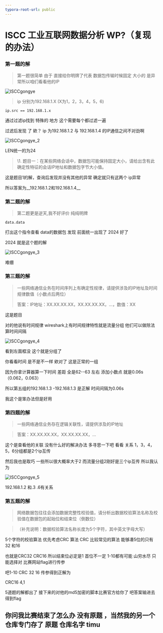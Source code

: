 ```yaml
---
typora-root-url: public
---
```


# ISCC 工业互联网数据分析 WP?（复现的办法）

### 第一题的解

> 第一题很简单 由于 直接给你明牌了代表 数据包传输时候固定 大小的 是异常所以咱们看看他的IP

![ISCCgongye](/ISCCgongye_1.png)





> ip 分别为192.168.1.X (X为1，2，3，4，5，6)

```powe
ip.src == 192.168.1.x
```

通过过滤ip找到 特殊的 地方 这个需要每个都过滤一遍

过滤后发现 了 欸？ ip 为192.168.1.2 与 192.168.1.4 的IP通信之间不对劲啊 

![ISCCgongye_2](/ISCCgongye_2.png)



LEN统一的为24



>  \1.  题目一：在某些网络会话中，数据包可能保持固定大小，请给出含有此确定性特征的会话IP地址和数据包字节大小值。

 这是题目1的解，查询后发现并没有其他的异常 确定就只有这两个 ip异常

所以答案为__192.168.1.2和192.168.1.4__





### 第二题的解

> 第二题更是逆天,我不好评价 纯纯明牌

```pow
data.data
```

打出这个指令查看 data的数据包 发现 前面统一出现了 2024 好了

2024 就是这个题的解

![ISCCgongye_3](/ISCCgongye_3.png)

 

难绷



### 第三题的解

> 一些网络通信业务在时间序列上有确定性规律，请提供涉及的IP地址及时间规律数值（小数点后两位）
>
> 答案：IP地址：XX.XX.XX.XX，XX.XX.XX.XX，…，数值：XX

这是题目

对的他说有时间规律 wireshark上有时间规律特性就是流量分组 他们可以做除法 算时间间隔 

![ISCCgongye_4](/ISCCgongye_4.png)

看到左面框没 这个就是分组了 

你看看时间 是不是不一样 欸对了 这是正常的一组

因为你拿计算器算一下时间 差距 全是62--63 左右 添加小数点 就是0.06s （0.062，0.063）

所以第五组的192.168.1.3 -192.168.1.3 是正解 时间间隔为0.06s

我这个是笨办法但是好用

### 第四题的解

>一些网络通信业务存在逻辑关联性，请提供涉及的IP地址

> 答案：XX.XX.XX.XX，XX.XX.XX.XX，…

这个是查看他的关联 没有什么好的解决办法  多寻思一下吧 看看 关系 1，3，4，5，6分组都是2个ip互传

然后我也是取巧 一些所以很大概率大于2 而流量分组2刚好是三个ip互传 所以我认为

![ISCCgongye_5](/ISCCgongye_5.png)

192.168.1.2 和.3 .6有关系

### 第五题的解

>  网络数据包往往会添加数据完整性校验值，请分析出数据校验算法名称及校验值在数据包的起始位和结束位（倒数位）

> （补充说明：数据校验算法名称长度为5个字符，其中英文字母大写）

5个字符的校验算法 优先考虑CRC 算法  CRC 比较常见的算法 能够凑5位的只有32 和16

也就是CRC32 CRC16  所以结束位必定是1 首位不一定 1-10都有可能 山穷水尽 只能选择对 比赛网站flag进行传参

吧1-10 CRC 32 16 传参得到正解为

CRC16 4,1



5道题的解都出了 接下来的对他的md5加密的脚本比赛官方给你了 吧答案输进去得到flag

## 你问我比赛结束了怎么办 没有原题 ，当然我的另一个仓库专门存了 原题 仓库名字 timu 